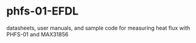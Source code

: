 # phfs-01-EFDL
datasheets, user manuals, and sample code for measuring heat flux with PHFS-01 and MAX31856
